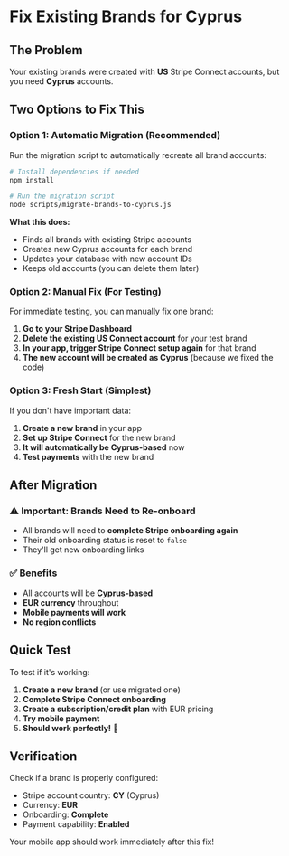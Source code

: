 # Fix Existing Brands for Cyprus

## The Problem
Your existing brands were created with **US** Stripe Connect accounts, but you need **Cyprus** accounts.

## Two Options to Fix This

### Option 1: Automatic Migration (Recommended)

Run the migration script to automatically recreate all brand accounts:

```bash
# Install dependencies if needed
npm install

# Run the migration script
node scripts/migrate-brands-to-cyprus.js
```

**What this does:**
- Finds all brands with existing Stripe accounts
- Creates new Cyprus accounts for each brand
- Updates your database with new account IDs
- Keeps old accounts (you can delete them later)

### Option 2: Manual Fix (For Testing)

For immediate testing, you can manually fix one brand:

1. **Go to your Stripe Dashboard**
2. **Delete the existing US Connect account** for your test brand
3. **In your app, trigger Stripe Connect setup again** for that brand
4. **The new account will be created as Cyprus** (because we fixed the code)

### Option 3: Fresh Start (Simplest)

If you don't have important data:

1. **Create a new brand** in your app
2. **Set up Stripe Connect** for the new brand
3. **It will automatically be Cyprus-based** now
4. **Test payments** with the new brand

## After Migration

### ⚠️ Important: Brands Need to Re-onboard
- All brands will need to **complete Stripe onboarding again**
- Their old onboarding status is reset to `false`
- They'll get new onboarding links

### ✅ Benefits
- All accounts will be **Cyprus-based**
- **EUR currency** throughout
- **Mobile payments will work**
- **No region conflicts**

## Quick Test

To test if it's working:

1. **Create a new brand** (or use migrated one)
2. **Complete Stripe Connect onboarding**
3. **Create a subscription/credit plan** with EUR pricing
4. **Try mobile payment**
5. **Should work perfectly!** 🎉

## Verification

Check if a brand is properly configured:
- Stripe account country: **CY** (Cyprus)
- Currency: **EUR**
- Onboarding: **Complete**
- Payment capability: **Enabled**

Your mobile app should work immediately after this fix!